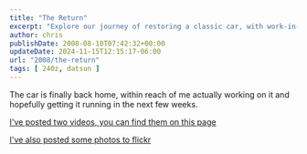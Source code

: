 ```yaml
---
title: "The Return"
excerpt: "Explore our journey of restoring a classic car, with work-in-progress updates, photos, and videos."
author: chris
publishDate: 2008-08-10T07:42:32+00:00
updateDate: 2024-11-15T12:15:17-06:00
url: "2008/the-return"
tags: [ 240z, datsun ]
---
```


The car is finally back home, within reach of me actually working on it and hopefully getting it running in the next few weeks.

[I've posted two videos, you can find them on this page](/2008/project240z-videos-she-s-back)

[I've also posted some photos to flickr](https://www.flickr.com/photos/chammond/sets/72157594465585463/)

